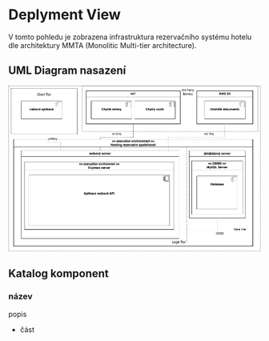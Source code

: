 # Deplyment View

V tomto pohledu je zobrazena infrastruktura rezervačního systému hotelu dle architektury MMTA (Monolitic Multi-tier architecture).

## UML Diagram nasazení

![Deployment diagram](./../../assets/deployment_diagram_MMTA.png "Diagram případu užití")

## Katalog komponent

### název

popis

- část
